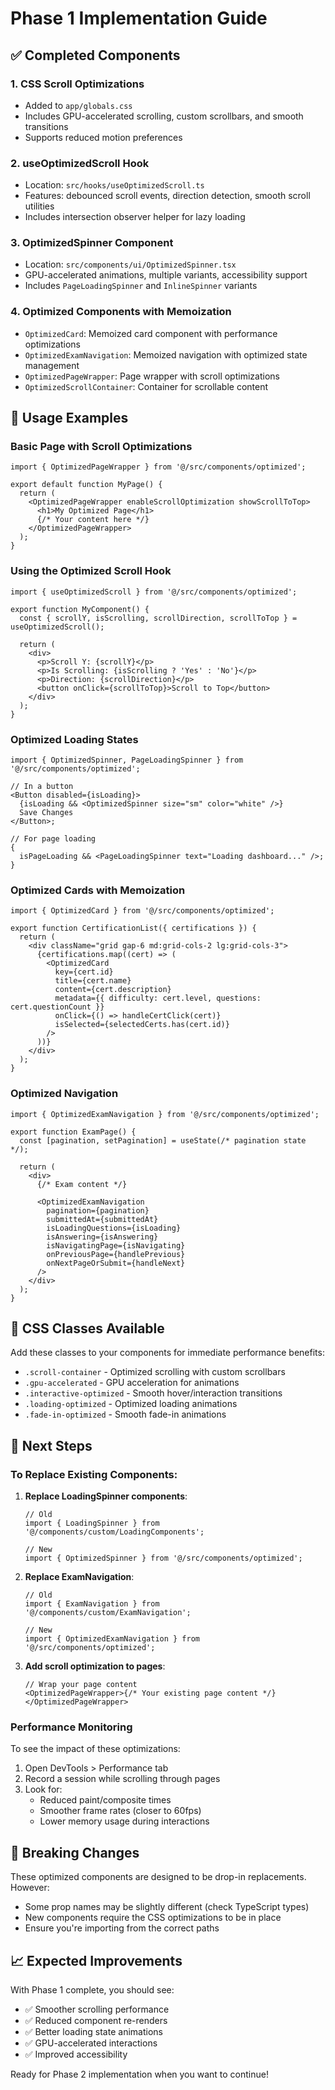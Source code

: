 # Phase 1 Implementation Guide

## ✅ Completed Components

### 1. CSS Scroll Optimizations

- Added to `app/globals.css`
- Includes GPU-accelerated scrolling, custom scrollbars, and smooth transitions
- Supports reduced motion preferences

### 2. useOptimizedScroll Hook

- Location: `src/hooks/useOptimizedScroll.ts`
- Features: debounced scroll events, direction detection, smooth scroll utilities
- Includes intersection observer helper for lazy loading

### 3. OptimizedSpinner Component

- Location: `src/components/ui/OptimizedSpinner.tsx`
- GPU-accelerated animations, multiple variants, accessibility support
- Includes `PageLoadingSpinner` and `InlineSpinner` variants

### 4. Optimized Components with Memoization

- `OptimizedCard`: Memoized card component with performance optimizations
- `OptimizedExamNavigation`: Memoized navigation with optimized state management
- `OptimizedPageWrapper`: Page wrapper with scroll optimizations
- `OptimizedScrollContainer`: Container for scrollable content

## 🚀 Usage Examples

### Basic Page with Scroll Optimizations

```tsx
import { OptimizedPageWrapper } from '@/src/components/optimized';

export default function MyPage() {
  return (
    <OptimizedPageWrapper enableScrollOptimization showScrollToTop>
      <h1>My Optimized Page</h1>
      {/* Your content here */}
    </OptimizedPageWrapper>
  );
}
```

### Using the Optimized Scroll Hook

```tsx
import { useOptimizedScroll } from '@/src/components/optimized';

export function MyComponent() {
  const { scrollY, isScrolling, scrollDirection, scrollToTop } = useOptimizedScroll();

  return (
    <div>
      <p>Scroll Y: {scrollY}</p>
      <p>Is Scrolling: {isScrolling ? 'Yes' : 'No'}</p>
      <p>Direction: {scrollDirection}</p>
      <button onClick={scrollToTop}>Scroll to Top</button>
    </div>
  );
}
```

### Optimized Loading States

```tsx
import { OptimizedSpinner, PageLoadingSpinner } from '@/src/components/optimized';

// In a button
<Button disabled={isLoading}>
  {isLoading && <OptimizedSpinner size="sm" color="white" />}
  Save Changes
</Button>;

// For page loading
{
  isPageLoading && <PageLoadingSpinner text="Loading dashboard..." />;
}
```

### Optimized Cards with Memoization

```tsx
import { OptimizedCard } from '@/src/components/optimized';

export function CertificationList({ certifications }) {
  return (
    <div className="grid gap-6 md:grid-cols-2 lg:grid-cols-3">
      {certifications.map((cert) => (
        <OptimizedCard
          key={cert.id}
          title={cert.name}
          content={cert.description}
          metadata={{ difficulty: cert.level, questions: cert.questionCount }}
          onClick={() => handleCertClick(cert)}
          isSelected={selectedCerts.has(cert.id)}
        />
      ))}
    </div>
  );
}
```

### Optimized Navigation

```tsx
import { OptimizedExamNavigation } from '@/src/components/optimized';

export function ExamPage() {
  const [pagination, setPagination] = useState(/* pagination state */);

  return (
    <div>
      {/* Exam content */}

      <OptimizedExamNavigation
        pagination={pagination}
        submittedAt={submittedAt}
        isLoadingQuestions={isLoading}
        isAnswering={isAnswering}
        isNavigatingPage={isNavigating}
        onPreviousPage={handlePrevious}
        onNextPageOrSubmit={handleNext}
      />
    </div>
  );
}
```

## 🔧 CSS Classes Available

Add these classes to your components for immediate performance benefits:

- `.scroll-container` - Optimized scrolling with custom scrollbars
- `.gpu-accelerated` - GPU acceleration for animations
- `.interactive-optimized` - Smooth hover/interaction transitions
- `.loading-optimized` - Optimized loading animations
- `.fade-in-optimized` - Smooth fade-in animations

## 🎯 Next Steps

### To Replace Existing Components:

1. **Replace LoadingSpinner components**:

   ```tsx
   // Old
   import { LoadingSpinner } from '@/components/custom/LoadingComponents';

   // New
   import { OptimizedSpinner } from '@/src/components/optimized';
   ```

2. **Replace ExamNavigation**:

   ```tsx
   // Old
   import { ExamNavigation } from '@/components/custom/ExamNavigation';

   // New
   import { OptimizedExamNavigation } from '@/src/components/optimized';
   ```

3. **Add scroll optimization to pages**:
   ```tsx
   // Wrap your page content
   <OptimizedPageWrapper>{/* Your existing page content */}</OptimizedPageWrapper>
   ```

### Performance Monitoring

To see the impact of these optimizations:

1. Open DevTools > Performance tab
2. Record a session while scrolling through pages
3. Look for:
   - Reduced paint/composite times
   - Smoother frame rates (closer to 60fps)
   - Lower memory usage during interactions

## 🚨 Breaking Changes

These optimized components are designed to be drop-in replacements. However:

- Some prop names may be slightly different (check TypeScript types)
- New components require the CSS optimizations to be in place
- Ensure you're importing from the correct paths

## 📈 Expected Improvements

With Phase 1 complete, you should see:

- ✅ Smoother scrolling performance
- ✅ Reduced component re-renders
- ✅ Better loading state animations
- ✅ GPU-accelerated interactions
- ✅ Improved accessibility

Ready for Phase 2 implementation when you want to continue!
